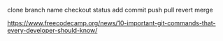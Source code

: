 clone <path>
branch name
checkout
status
add
commit
push
pull
revert
merge


https://www.freecodecamp.org/news/10-important-git-commands-that-every-developer-should-know/
